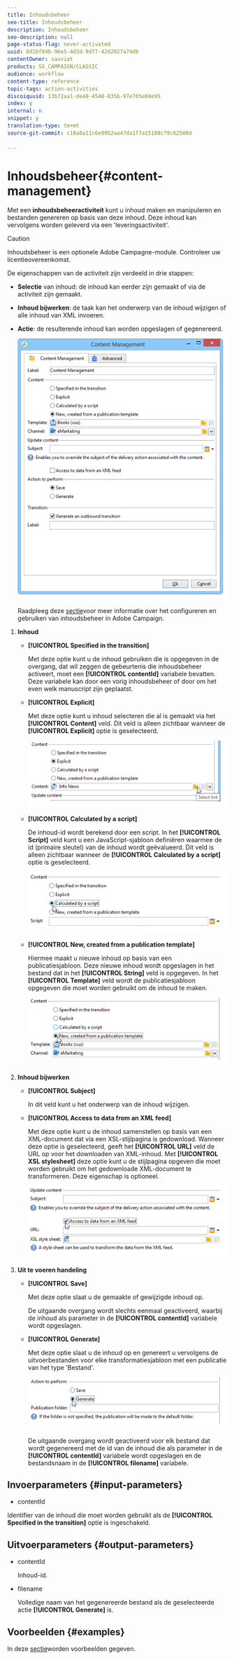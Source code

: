 ```yaml
---
title: Inhoudsbeheer
seo-title: Inhoudsbeheer
description: Inhoudsbeheer
seo-description: null
page-status-flag: never-activated
uuid: 8d1bf84b-96e5-4d3d-9d77-42d2027a74db
contentOwner: sauviat
products: SG_CAMPAIGN/CLASSIC
audience: workflow
content-type: reference
topic-tags: action-activities
discoiquuid: 13b72aa1-de40-4548-835b-97e765e04e95
index: y
internal: n
snippet: y
translation-type: tm+mt
source-git-commit: c10a0a11c6e9952aa47da1f7a15188c79c62508d

---
```



# Inhoudsbeheer{#content-management}

Met een **inhoudsbeheeractiviteit** kunt u inhoud maken en manipuleren en bestanden genereren op basis van deze inhoud. Deze inhoud kan vervolgens worden geleverd via een &#39;leveringsactiviteit&#39;.

>[!CAUTION]
>
>Inhoudsbeheer is een optionele Adobe Campagne-module. Controleer uw licentieovereenkomst.

De eigenschappen van de activiteit zijn verdeeld in drie stappen:

* **Selectie** van inhoud: de inhoud kan eerder zijn gemaakt of via de activiteit zijn gemaakt.
* **Inhoud bijwerken**: de taak kan het onderwerp van de inhoud wijzigen of alle inhoud van XML invoeren.
* **Actie**: de resulterende inhoud kan worden opgeslagen of gegenereerd.

   ![](assets/content_mgmt_edit.png)

   Raadpleeg deze [sectie](../../delivery/using/about-content-management.md)voor meer informatie over het configureren en gebruiken van inhoudsbeheer in Adobe Campaign.

1. **Inhoud**

   * **[!UICONTROL Specified in the transition]**

      Met deze optie kunt u de inhoud gebruiken die is opgegeven in de overgang, dat wil zeggen de gebeurtenis die inhoudsbeheer activeert, moet een **[!UICONTROL contentId]** variabele bevatten. Deze variabele kan door een vorig inhoudsbeheer of door om het even welk manuscript zijn geplaatst.

   * **[!UICONTROL Explicit]**

      Met deze optie kunt u inhoud selecteren die al is gemaakt via het **[!UICONTROL Content]** veld. Dit veld is alleen zichtbaar wanneer de **[!UICONTROL Explicit]** optie is geselecteerd.

      ![](assets/content_mgmt_explicit.png)

   * **[!UICONTROL Calculated by a script]**

      De inhoud-id wordt berekend door een script. In het **[!UICONTROL Script]** veld kunt u een JavaScript-sjabloon definiëren waarmee de id (primaire sleutel) van de inhoud wordt geëvalueerd. Dit veld is alleen zichtbaar wanneer de **[!UICONTROL Calculated by a script]** optie is geselecteerd.

      ![](assets/content_mgmt_script.png)

   * **[!UICONTROL New, created from a publication template]**

      Hiermee maakt u nieuwe inhoud op basis van een publicatiesjabloon. Deze nieuwe inhoud wordt opgeslagen in het bestand dat in het **[!UICONTROL String]** veld is opgegeven. In het **[!UICONTROL Template]** veld wordt de publicatiesjabloon opgegeven die moet worden gebruikt om de inhoud te maken.

      ![](assets/content_mgmt_new.png)

1. **Inhoud bijwerken**

   * **[!UICONTROL Subject]**

      In dit veld kunt u het onderwerp van de inhoud wijzigen.

   * **[!UICONTROL Access to data from an XML feed]**

      Met deze optie kunt u de inhoud samenstellen op basis van een XML-document dat via een XSL-stijlpagina is gedownload. Wanneer deze optie is geselecteerd, geeft het **[!UICONTROL URL]** veld de URL op voor het downloaden van XML-inhoud. Met **[!UICONTROL XSL stylesheet]** deze optie kunt u de stijlpagina opgeven die moet worden gebruikt om het gedownloade XML-document te transformeren. Deze eigenschap is optioneel.

      ![](assets/content_mgmt_xmlcontent.png)

1. **Uit te voeren handeling**

   * **[!UICONTROL Save]**

      Met deze optie slaat u de gemaakte of gewijzigde inhoud op.

      De uitgaande overgang wordt slechts eenmaal geactiveerd, waarbij de inhoud als parameter in de **[!UICONTROL contentId]** variabele wordt opgeslagen.

   * **[!UICONTROL Generate]**

      Met deze optie slaat u de inhoud op en genereert u vervolgens de uitvoerbestanden voor elke transformatiesjabloon met een publicatie van het type &#39;Bestand&#39;.

      ![](assets/content_mgmt_generate.png)

      De uitgaande overgang wordt geactiveerd voor elk bestand dat wordt gegenereerd met de id van de inhoud die als parameter in de **[!UICONTROL contentId]** variabele wordt opgeslagen en de bestandsnaam in de **[!UICONTROL filename]** variabele.

## Invoerparameters {#input-parameters}

* contentId

Identifier van de inhoud die moet worden gebruikt als de **[!UICONTROL Specified in the transition]** optie is ingeschakeld.

## Uitvoerparameters {#output-parameters}

* contentId

   Inhoud-id.

* filename

   Volledige naam van het gegenereerde bestand als de geselecteerde actie **[!UICONTROL Generate]** is.

## Voorbeelden {#examples}

In deze [sectie](../../delivery/using/automating-via-workflows.md#examples)worden voorbeelden gegeven.
